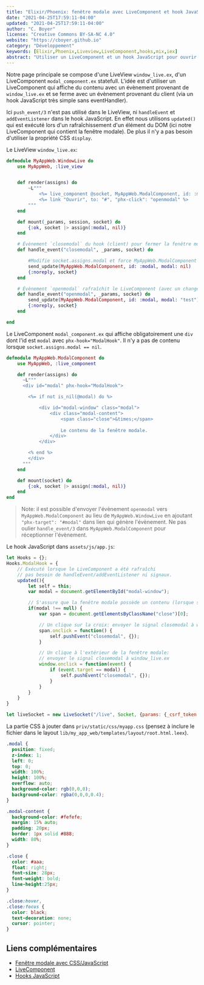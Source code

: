 ```yaml
---
title: "Elixir/Phoenix: fenêtre modale avec LiveComponent et hook JavaScript"
date: "2021-04-25T17:59:11-04:00"
updated: "2021-04-25T17:59:11-04:00"
author: "C. Boyer"
license: "Creative Commons BY-SA-NC 4.0"
website: "https://cboyer.github.io"
category: "Développement"
keywords: [Elixir,Phoenix,Liveview,LiveComponent,hooks,mix,iex]
abstract: "Utiliser un LiveComponent et un hook JavaScript pour ouvrir une fenêtre modale."
---
```



Notre page principale se compose d'une LiveView `window_live.ex`, d'un LiveComponent `modal_component.ex` statefull.
L'idée est d'utiliser un LiveComponent qui affiche du contenu avec un évènement provenant de `window_live.ex` et se ferme avec un évènement provenant du client (via un hook JavaScript très simple sans eventHandler).

Ici `push_event/3` n'est pas utilisé dans le LiveView,  ni `handleEvent` et `addEventListener` dans le hook JavaScript. En effet nous utilisons `updated()` qui est exécuté lors d'un rafraîchissement d'un élément du DOM (ici notre LiveComponent qui contient la fenêtre modale). De plus il n'y a pas besoin d'utiliser la propriété CSS `display`.

Le LiveView `window_live.ex`:

```Elixir
defmodule MyAppWeb.WindowLive do
    use MyAppWeb, :live_view


    def render(assigns) do
        ~L"""
            <%= live_component @socket, MyAppWeb.ModalComponent, id: :modal %>
            <%= link "Ouvrir", to: "#", "phx-click": "openmodal" %>
        """
    end

    def mount(_params, session, socket) do
        {:ok, socket |> assign(:modal, nil)}
    end

    # Évènement `closemodal` du hook (client) pour fermer la fenêtre modale (LiveComponent)
    def handle_event("closemodal", _params, socket) do

        #Modifie socket.assigns.modal et force MyAppWeb.ModalComponent à se rafraîchir
        send_update(MyAppWeb.ModalComponent, id: :modal, modal: nil)
        {:noreply, socket}
    end

    # Évènement `openmodal` rafraîchit le LiveComponent (avec un changement de valeur de modal)
    def handle_event("openmodal", _params, socket) do
        send_update(MyAppWeb.ModalComponent, id: :modal, modal: "test")
        {:noreply, socket}
    end

end
```


Le LiveComponent `modal_component.ex` qui affiche obligatoirement une `div` dont l'id est `modal` avec `phx-hook="ModalHook"`.
Il n'y a pas de contenu lorsque `socket.assigns.modal == nil`.
```Elixir
defmodule MyAppWeb.ModalComponent do
    use MyAppWeb, :live_component

    def render(assigns) do
      ~L"""
      <div id="modal" phx-hook="ModalHook">

        <%= if not is_nil(@modal) do %>

            <div id="modal-window" class="modal">
                <div class="modal-content">
                    <span class="close">&times;</span>
                    
                    Le contenu de la fenêtre modale.
                </div>
            </div>

        <% end %>
        </div>
      """
    end

    def mount(socket) do
        {:ok, socket |> assign(:modal, nil)}
    end
end
```

> Note: il est possible d'envoyer l'évènement `openmodal` vers `MyAppWeb.ModalComponent` au lieu de `MyAppWeb.WindowLive` en ajoutant `"phx-target": "#modal"` dans lien qui génère l'évènement. 
> Ne pas oulier `handle_event/3` dans `MyAppWeb.ModalComponent` pour réceptionner l'évènement.


Le hook JavaScript dans `assets/js/app.js`:
```JavaScript
let Hooks = {};
Hooks.ModalHook = {
    // Exécuté lorsque le LiveComponent a été rafraîchi
    // pas besoin de handleEvent/addEventListener ni signaux.
    updated(){
        let self = this;
        var modal = document.getElementById("modal-window");

        // S'assure que la fenêtre modale possède un contenu (lorsque socket.assigns.modal != nil)
        if(modal !== null) {
            var span = document.getElementsByClassName("close")[0];

            // Un clique sur la croix: envoyer le signal closemodal à window_live.ex
            span.onclick = function() {
                self.pushEvent("closemodal", {});
            }

            // Un clique à l'extérieur de la fenêtre modale: 
            // envoyer le signal closemodal à window_live.ex
            window.onclick = function(event) {
                if (event.target == modal) {
                    self.pushEvent("closemodal", {});
                }
            }
        }
    }
}

let liveSocket = new LiveSocket("/live", Socket, {params: {_csrf_token: csrfToken}, hooks: Hooks})
```

La partie CSS à jouter dans `priv/static/css/myapp.css` (pensez à inclure le fichier dans le layout `lib/my_app_web/templates/layout/root.html.leex`).
```CSS
.modal {
  position: fixed;
  z-index: 1;
  left: 0;
  top: 0;
  width: 100%;
  height: 100%; 
  overflow: auto;
  background-color: rgb(0,0,0);
  background-color: rgba(0,0,0,0.4);
}

.modal-content {
  background-color: #fefefe;
  margin: 15% auto;
  padding: 20px;
  border: 1px solid #888;
  width: 80%;
}

.close {
  color: #aaa;
  float: right;
  font-size: 28px;
  font-weight: bold;
  line-height:25px;
}

.close:hover,
.close:focus {
  color: black;
  text-decoration: none;
  cursor: pointer;
} 
```







## Liens complémentaires

- [Fenêtre modale avec CSS/JavaScript](https://www.w3schools.com/howto/howto_css_modals.asp)
- [LiveComponent](https://hexdocs.pm/phoenix_live_view/Phoenix.LiveComponent.html)
- [Hooks JavaScript](https://hexdocs.pm/phoenix_live_view/js-interop.html)
